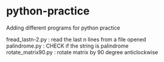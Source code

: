# python-practice

Adding different programs for python practice

fread_lastn-2.py : read the last n lines from a file opened  
palindrome.py : CHECK if the string is palindrome  
rotate_matrix90.py : rotate matrix by 90 degree anticlockwise  

